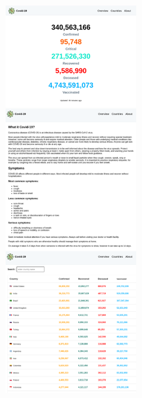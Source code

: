   <img src="./public/1stimg.png" width="350" title="hover text">
  <img src="./public/3rdimg.png" width="350" alt="accessibility text">
   <img src="./public/2ndimg.png" width="350" alt="accessibility text">
